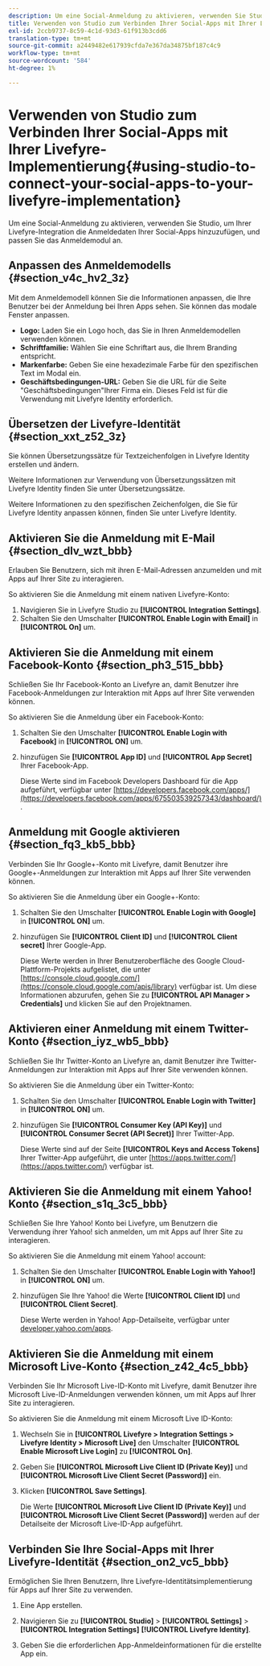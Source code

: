 ```yaml
---
description: Um eine Social-Anmeldung zu aktivieren, verwenden Sie Studio, um Ihrer Livefyre-Integration die Anmeldedaten Ihrer Social-Apps hinzuzufügen, und passen Sie das Anmeldemodul an.
title: Verwenden von Studio zum Verbinden Ihrer Social-Apps mit Ihrer Livefyre-Implementierung
exl-id: 2ccb9737-8c59-4c1d-93d3-61f913b3cdd6
translation-type: tm+mt
source-git-commit: a2449482e617939cfda7e367da34875bf187c4c9
workflow-type: tm+mt
source-wordcount: '584'
ht-degree: 1%

---
```


# Verwenden von Studio zum Verbinden Ihrer Social-Apps mit Ihrer Livefyre-Implementierung{#using-studio-to-connect-your-social-apps-to-your-livefyre-implementation}

Um eine Social-Anmeldung zu aktivieren, verwenden Sie Studio, um Ihrer Livefyre-Integration die Anmeldedaten Ihrer Social-Apps hinzuzufügen, und passen Sie das Anmeldemodul an.

## Anpassen des Anmeldemodells {#section_v4c_hv2_3z}

Mit dem Anmeldemodell können Sie die Informationen anpassen, die Ihre Benutzer bei der Anmeldung bei Ihren Apps sehen. Sie können das modale Fenster anpassen.

* **Logo:** Laden Sie ein Logo hoch, das Sie in Ihren Anmeldemodellen verwenden können.
* **Schriftfamilie:** Wählen Sie eine Schriftart aus, die Ihrem Branding entspricht.
* **Markenfarbe:** Geben Sie eine hexadezimale Farbe für den spezifischen Text im Modal ein.
* **Geschäftsbedingungen-URL:** Geben Sie die URL für die Seite &quot;Geschäftsbedingungen&quot;Ihrer Firma ein. Dieses Feld ist für die Verwendung mit Livefyre Identity erforderlich.

## Übersetzen der Livefyre-Identität {#section_xxt_z52_3z}

Sie können Übersetzungssätze für Textzeichenfolgen in Livefyre Identity erstellen und ändern.

Weitere Informationen zur Verwendung von Übersetzungssätzen mit Livefyre Identity finden Sie unter Übersetzungssätze.

Weitere Informationen zu den spezifischen Zeichenfolgen, die Sie für Livefyre Identity anpassen können, finden Sie unter Livefyre Identity.

## Aktivieren Sie die Anmeldung mit E-Mail {#section_dlv_wzt_bbb}

Erlauben Sie Benutzern, sich mit ihren E-Mail-Adressen anzumelden und mit Apps auf Ihrer Site zu interagieren.

So aktivieren Sie die Anmeldung mit einem nativen Livefyre-Konto:

1. Navigieren Sie in Livefyre Studio zu **[!UICONTROL Integration Settings]**.
1. Schalten Sie den Umschalter **[!UICONTROL Enable Login with Email]** in **[!UICONTROL On]** um.

## Aktivieren Sie die Anmeldung mit einem Facebook-Konto {#section_ph3_515_bbb}

Schließen Sie Ihr Facebook-Konto an Livefyre an, damit Benutzer ihre Facebook-Anmeldungen zur Interaktion mit Apps auf Ihrer Site verwenden können.

So aktivieren Sie die Anmeldung über ein Facebook-Konto:

1. Schalten Sie den Umschalter **[!UICONTROL Enable Login with Facebook]** in **[!UICONTROL ON]** um.

1. hinzufügen Sie **[!UICONTROL App ID]** und **[!UICONTROL App Secret]** Ihrer Facebook-App.

   Diese Werte sind im Facebook Developers Dashboard für die App aufgeführt, verfügbar unter [https://developers.facebook.com/apps/](https://developers.facebook.com/apps/675503539257343/dashboard/).

## Anmeldung mit Google aktivieren {#section_fq3_kb5_bbb}

Verbinden Sie Ihr Google+-Konto mit Livefyre, damit Benutzer ihre Google+-Anmeldungen zur Interaktion mit Apps auf Ihrer Site verwenden können.

So aktivieren Sie die Anmeldung über ein Google+-Konto:

1. Schalten Sie den Umschalter **[!UICONTROL Enable Login with Google]** in **[!UICONTROL ON]** um.

1. hinzufügen Sie **[!UICONTROL Client ID]** und **[!UICONTROL Client secret]** Ihrer Google-App.

   Diese Werte werden in Ihrer Benutzeroberfläche des Google Cloud-Plattform-Projekts aufgelistet, die unter [https://console.cloud.google.com/](https://console.cloud.google.com/apis/library) verfügbar ist. Um diese Informationen abzurufen, gehen Sie zu **[!UICONTROL API Manager > Credentials]** und klicken Sie auf den Projektnamen.

## Aktivieren einer Anmeldung mit einem Twitter-Konto {#section_iyz_wb5_bbb}

Schließen Sie Ihr Twitter-Konto an Livefyre an, damit Benutzer ihre Twitter-Anmeldungen zur Interaktion mit Apps auf Ihrer Site verwenden können.

So aktivieren Sie die Anmeldung über ein Twitter-Konto:

1. Schalten Sie den Umschalter **[!UICONTROL Enable Login with Twitter]** in **[!UICONTROL ON]** um.

1. hinzufügen Sie **[!UICONTROL Consumer Key (API Key)]** und **[!UICONTROL Consumer Secret (API Secret)]** Ihrer Twitter-App.

   Diese Werte sind auf der Seite **[!UICONTROL Keys and Access Tokens]** Ihrer Twitter-App aufgeführt, die unter [https://apps.twitter.com/](https://apps.twitter.com/) verfügbar ist.

## Aktivieren Sie die Anmeldung mit einem Yahoo! Konto {#section_s1q_3c5_bbb}

Schließen Sie Ihre Yahoo! Konto bei Livefyre, um Benutzern die Verwendung ihrer Yahoo! sich anmelden, um mit Apps auf Ihrer Site zu interagieren.

So aktivieren Sie die Anmeldung mit einem Yahoo! account:

1. Schalten Sie den Umschalter **[!UICONTROL Enable Login with Yahoo!]** in **[!UICONTROL ON]** um.

1. hinzufügen Sie Ihre Yahoo! die Werte **[!UICONTROL Client ID]** und **[!UICONTROL Client Secret]**.

   Diese Werte werden in Yahoo! App-Detailseite, verfügbar unter [developer.yahoo.com/apps](https://developer.yahoo.com/apps).

## Aktivieren Sie die Anmeldung mit einem Microsoft Live-Konto {#section_z42_4c5_bbb}

Verbinden Sie Ihr Microsoft Live-ID-Konto mit Livefyre, damit Benutzer ihre Microsoft Live-ID-Anmeldungen verwenden können, um mit Apps auf Ihrer Site zu interagieren.

So aktivieren Sie die Anmeldung mit einem Microsoft Live ID-Konto:

1. Wechseln Sie in **[!UICONTROL Livefyre > Integration Settings > Livefyre Identity > Microsoft Live]** den Umschalter **[!UICONTROL Enable Microsoft Live Login]** zu **[!UICONTROL On]**.

1. Geben Sie **[!UICONTROL Microsoft Live Client ID (Private Key)]** und **[!UICONTROL Microsoft Live Client Secret (Password)]** ein.

1. Klicken **[!UICONTROL Save Settings]**.

   Die Werte **[!UICONTROL Microsoft Live Client ID (Private Key)]** und **[!UICONTROL Microsoft Live Client Secret (Password)]** werden auf der Detailseite der Microsoft Live-ID-App aufgeführt.

## Verbinden Sie Ihre Social-Apps mit Ihrer Livefyre-Identität {#section_on2_vc5_bbb}

Ermöglichen Sie Ihren Benutzern, Ihre Livefyre-Identitätsimplementierung für Apps auf Ihrer Site zu verwenden.

1. Eine App erstellen.
1. Navigieren Sie zu **[!UICONTROL Studio]** > **[!UICONTROL Settings]** > **[!UICONTROL Integration Settings]** **[!UICONTROL Livefyre Identity]**.

1. Geben Sie die erforderlichen App-Anmeldeinformationen für die erstellte App ein.
